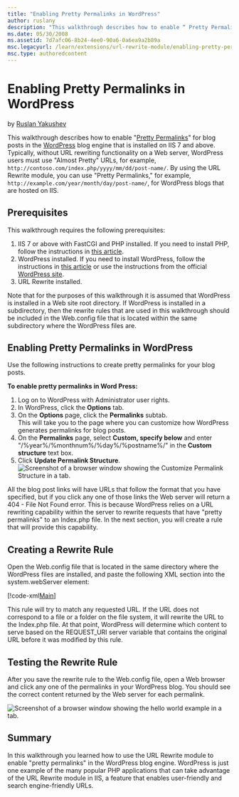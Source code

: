 ```yaml
---
title: "Enabling Pretty Permalinks in WordPress"
author: ruslany
description: "This walkthrough describes how to enable “ Pretty Permalinks ” for blog posts in the WordPress blog engine that is installed on IIS 7 and above. Typically, w..."
ms.date: 05/30/2008
ms.assetid: 7d7afc06-8b24-4ee0-90a6-0a6ea9a2b89a
msc.legacyurl: /learn/extensions/url-rewrite-module/enabling-pretty-permalinks-in-wordpress
msc.type: authoredcontent
---
```

# Enabling Pretty Permalinks in WordPress

by [Ruslan Yakushev](https://github.com/ruslany)

This walkthrough describes how to enable "[Pretty Permalinks](http://codex.wordpress.org/Using_Permalinks "Pretty Permalinks")" for blog posts in the [WordPress](http://www.wordpress.org/ "WordPress") blog engine that is installed on IIS 7 and above. Typically, without URL rewriting functionality on a Web server, WordPress users must use "Almost Pretty" URLs, for example, `http://contoso.com/index.php/yyyy/mm/dd/post-name/`. By using the URL Rewrite module, you can use "Pretty Permalinks," for example, `http://example.com/year/month/day/post-name/`, for WordPress blogs that are hosted on IIS.

## Prerequisites

This walkthrough requires the following prerequisites:

1. IIS 7 or above with FastCGI and PHP installed. If you need to install PHP, follow the instructions in [this article](../../application-frameworks/install-and-configure-php-applications-on-iis/using-fastcgi-to-host-php-applications-on-iis.md "Install PHP").
2. WordPress installed. If you need to install WordPress, follow the instructions in [this article](../../application-frameworks/install-and-configure-php-applications-on-iis/install-wordpress-on-iis.md "Install WordPress") or use the instructions from the official [WordPress site](https://wordpress.org/support/article/how-to-install-wordpress).
3. URL Rewrite installed.

Note that for the purposes of this walkthrough it is assumed that WordPress is installed in a Web site root directory. If WordPress is installed in a subdirectory, then the rewrite rules that are used in this walkthrough should be included in the Web.config file that is located within the same subdirectory where the WordPress files are.

## Enabling Pretty Permalinks in WordPress

Use the following instructions to create pretty permalinks for your blog posts.

**To enable pretty permalinks in Word Press:** 

1. Log on to WordPress with Administrator user rights.
2. In WordPress, click the **Options** tab.
3. On the **Options** page, click the **Permalinks** subtab.  
 This will take you to the page where you can customize how WordPress generates permalinks for blog posts.
4. On the **Permalinks** page, select **Custom, specify below** and enter "/%year%/%monthnum%/%day%/%postname%/" in the **Custom structure** text box.
5. Click **Update Permalink Structure**.
    ![Screenshot of a browser window showing the Customize Permalink Structure in a tab.](enabling-pretty-permalinks-in-wordpress/_static/image1.png)

All the blog post links will have URLs that follow the format that you have specified, but if you click any one of those links the Web server will return a 404 - File Not Found error. This is because WordPress relies on a URL rewriting capability within the server to rewrite requests that have "pretty permalinks" to an Index.php file. In the next section, you will create a rule that will provide this capability.

## Creating a Rewrite Rule

Open the Web.config file that is located in the same directory where the WordPress files are installed, and paste the following XML section into the system.webServer element:

[!code-xml[Main](enabling-pretty-permalinks-in-wordpress/samples/sample1.xml)]

This rule will try to match any requested URL. If the URL does not correspond to a file or a folder on the file system, it will rewrite the URL to the Index.php file. At that point, WordPress will determine which content to serve based on the REQUEST\_URI server variable that contains the original URL before it was modified by this rule.

## Testing the Rewrite Rule

After you save the rewrite rule to the Web.config file, open a Web browser and click any one of the permalinks in your WordPress blog. You should see the correct content returned by the Web server for each permalink.

![Screenshot of a browser window showing the hello world example in a tab. ](enabling-pretty-permalinks-in-wordpress/_static/image5.png)

## Summary

In this walkthrough you learned how to use the URL Rewrite module to enable "pretty permalinks" in the WordPress blog engine. WordPress is just one example of the many popular PHP applications that can take advantage of the URL Rewrite module in IIS, a feature that enables user-friendly and search engine-friendly URLs.
